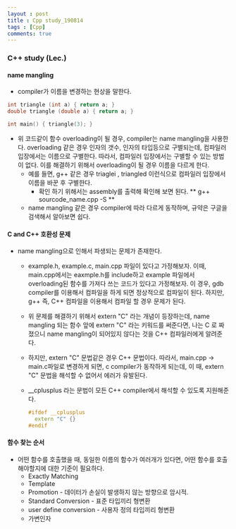 ```yaml
---
layout : post
title : Cpp study_190814
tags : [Cpp]
comments: true
---
```

### C++ study (Lec.)

#### name mangling
- compiler가 이름을 변경하는 현상을 말한다.

```cpp
int triangle (int a) { return a; }
double triangle (double a) { return a; }

int main() { triangle(3); }
```

- 위 코드같이 함수 overloading이 될 경우, compiler는 name mangling을 사용한다. overloading 같은 경우 인자의 갯수, 인자의 타입등으로 구별되는데, 컴파일러 입장에서는 이름으로 구별한다. 따라서, 컴파일러 입장에서는 구별할 수 있는 방법이 없다. 이를 해결하기 위해서 overloading이 될 경우 이름을 다르게 한다.
  - 예를 들면, g++ 같은 경우 triaglei , triangled 이런식으로 컴파일러 입장에서 이름을 바꾼 후 구별한다.
    - 확인 하기 위해서는 assembly를 출력해 확인해 보면 된다. ** g++ sourcode_name.cpp -S **
  - name mangling 같은 경우 compiler에 따라 다르게 동작하며, 규약은 구글을 검색해서 알아보면 쉽다.

#### C and C++ 호환성 문제
- name mangling으로 인해서 파생되는 문제가 존재한다.
  - example.h, example.c, main.cpp 파일이 있다고 가정해보자. 이때, main.cpp에서는 eaxmple.h를 include하고 example 파일에서 overloading된 함수를 가져다 쓰는 코드가 있다고 가정해보자. 이 경우, gdb compiler를 이용해서 컴파일을 하게 되면 정상적으로 컴파일이 된다. 하지만, g++ 즉, C++ 컴파일을 이용해서 컴파일 할 경우 문제가 된다.   

  - 위 문제를 해결하기 위해서 extern "C" 라는 개념이 등장하는데, name mangling 되는 함수 앞에 extern "C" 라는 키워드를 써준다면, 나는 C 로 짜졌으니 name mangling이 되어있지 않다는 것을 C++ 컴파일러에게 알려준다. 

  - 하지만, extern "C" 문법같은 경우 C++ 문법이다. 따라서, main.cpp -> main.c파일로 변경하게 되면, c compiler가 동작하게 되는데, 이 때, extern "C" 문법을 해석할 수 없어서 에러가 유발된다. 

  - __cplusplus 라는 문법이 모든 C++ compiler에서 해석할 수 있도록 지원해준다. 
      ```cpp
      #ifdef __cplusplus
        extern "C" {}
      #endif
      ```
    
#### 함수 찾는 순서 

- 어떤 함수를 호출했을 때, 동일한 이름의 함수가 여러개가 있다면, 어떤 함수를 호출 해야할지에 대한 기준이 필요하다.
  - Exactly Matching
  - Template
  - Promotion - 데이터가 손실이 발생하지 않는 방향으로 암시적.
  - Standard Conversion - 표준 타입끼리 형변환
  - user define conversion - 사용자 정의 타입끼리 형변환
  - 가변인자
